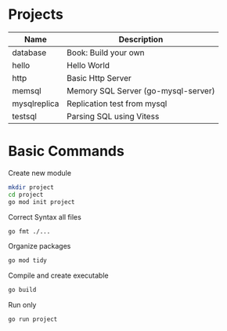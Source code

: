 # Projects

| Name            | Description                            |
| ----------------|----------------------------------------|
| database        | Book: Build your own                   |
| hello           | Hello World                            |
| http            | Basic Http Server                      |  
| memsql          | Memory SQL Server (go-mysql-server)    |
| mysqlreplica    | Replication test from mysql            |
| testsql         | Parsing SQL using Vitess               |

# Basic Commands

Create new module

```bash
mkdir project
cd project
go mod init project
```

Correct Syntax  all files

```bash
go fmt ./...
```

Organize packages

```bash
go mod tidy
```
Compile and create executable

```bash
go build
```

Run only

```bash
go run project
```
